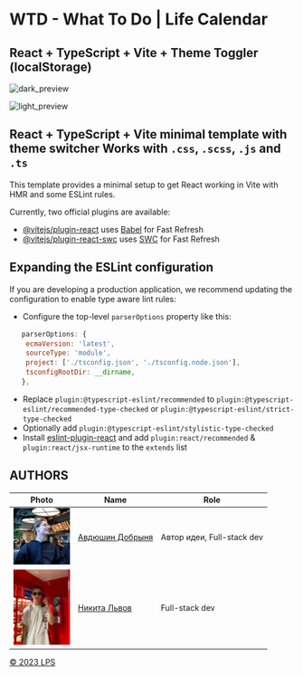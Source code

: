 # WTD - What To Do | Life Calendar

## React + TypeScript + Vite + Theme Toggler (localStorage)

![dark_preview](https://cdn.discordapp.com/attachments/650681889308278785/1137142086509019227/image.png)

![light_preview](https://cdn.discordapp.com/attachments/650681889308278785/1137142043693563904/image.png)

## React + TypeScript + Vite minimal template with theme switcher Works with `.css`, `.scss`, `.js` and `.ts`

This template provides a minimal setup to get React working in Vite with HMR and some ESLint rules.

Currently, two official plugins are available:

- [@vitejs/plugin-react](https://github.com/vitejs/vite-plugin-react/blob/main/packages/plugin-react/README.md) uses [Babel](https://babeljs.io/) for Fast Refresh
- [@vitejs/plugin-react-swc](https://github.com/vitejs/vite-plugin-react-swc) uses [SWC](https://swc.rs/) for Fast Refresh

## Expanding the ESLint configuration

If you are developing a production application, we recommend updating the configuration to enable type aware lint rules:

- Configure the top-level `parserOptions` property like this:

```js
   parserOptions: {
    ecmaVersion: 'latest',
    sourceType: 'module',
    project: ['./tsconfig.json', './tsconfig.node.json'],
    tsconfigRootDir: __dirname,
   },
```

- Replace `plugin:@typescript-eslint/recommended` to `plugin:@typescript-eslint/recommended-type-checked` or `plugin:@typescript-eslint/strict-type-checked`
- Optionally add `plugin:@typescript-eslint/stylistic-type-checked`
- Install [eslint-plugin-react](https://github.com/jsx-eslint/eslint-plugin-react) and add `plugin:react/recommended` & `plugin:react/jsx-runtime` to the `extends` list

## AUTHORS

| Photo | Name | Role |
|-------|------|------|
|  <img width="100px" src="./public/AUTHORS/Авдюшин.png" alt="Авдюшин Добрыня"/>    | [Авдюшин Добрыня](https://github.com/Avdushin) | Автор идеи, Full-stack dev
|  <img width="100px" src="./public/AUTHORS/Львов.jpg" alt="Львов Никита"/>    | [Никита Львов](https://github.com/Slark58) | Full-stack dev

<div>
   <a href="https://github.com/Live-Proggress-Studio">© 2023 LPS</a>
</div>